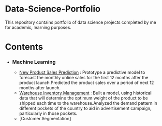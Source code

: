 # Data-Science-Portfolio
This repository contains portfolio of data science projects completed by me for academic, learning purposes.
# Contents
* ### Machine Learning
  * [New Product Sales Prediction](https://github.com/kothavadekunal/forecasting-new-product-sales) : Prototype a predictive model to forecast the monthly online sales for the first 12 months after the product launch.Predicted the product sales over a period of next 12 months after launch.
  * [Warehouse Inventory Management](https://github.com/kothavadekunal/warehouse-inventory-management) : Built a model, using historical data that will determine the optimum weight of the product to be shipped each time to the warehouse.Analyzed the demand pattern in different pockets of the country to aid in advertisement campaign, particularly in those pockets.
  * [Customer Segmentation]
